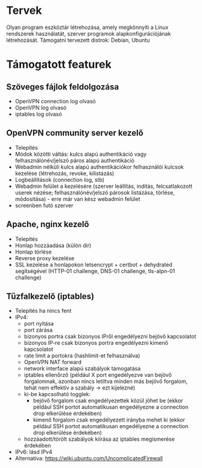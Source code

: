 # Tervek

Olyan program eszköztár létrehozása, amely megkönnyíti a Linux rendszerek használatát, szerver programok alapkonfigurációjának létrehozását.
Támogatni tervezett distrok: Debian, Ubuntu

# Támogatott featurek

## Szöveges fájlok feldolgozása
- OpenVPN connection log olvasó
- OpenVPN log olvasó
- iptables log olvasó

## OpenVPN community server kezelő
- Telepítés
- Módok közötti váltás: kulcs alapú authentikáció vagy felhasználónév/jelszó páros alapú authentikáció
- Webadmin nélküli kulcs alapú authentikációkor felhasználói kulcsok kezelése (létrehozás, revoke, kilistázás)
- Logbeállítások (connection log, stb)
- Webadmin felület a kezelésére (szerver leállítás, indítás, felcsatlakozott userek nézése; felhasználónév/jelszó párosok listázása, törlése, módosítása) - erre már van kész webadmin felület
- screenben futó szerver

## Apache, nginx kezelő
- Telepítés
- Honlap hozzáadása (külön dir)
- Honlap törlése
- Reverse proxy kezelése
- SSL kezelése a honlapokon letsencrypt + certbot + dehydrated segítségével (HTTP-01 challenge, DNS-01 challenge, tls-alpn-01 challenge)

## Tűzfalkezelő (iptables)
- Telepítés ha nincs fent
- IPv4:
  - port nyitása
  - port zárása
  - bizonyos portra csak bizonyos IPről engedélyezni bejövő kapcsolatot
  - bizonyos IP-re csak bizonyos portra engedélyezni kimenő kapcsolatot
  - rate limit a portokra (hashlimit-et felhasználva)
  - OpenVPN NAT forward
  - network interface alapú szabályok támogatása
  - iptables ellenőrző (például X port engedélyezve van bejövő forgalomnak, azonban nincs letiltva minden más bejövő forgalom, tehát nem effektív a szabály -> ezt kijelezné)
  - ki-be kapcsolható togglek:
    - bejövő forgalom csak engedélyezettek közül jöhet be (ekkor például SSH portot automatikusan engedélyezne a connection drop elkerülése érdekében)
    - kimenő forgalom csak engedélyezett irányba mehet ki (ekkor például SSH portot automatikusan engedélyezne a connection drop elkerülése érdekében)
  - hozzáadott/törölt szabályok kiírása az iptables megismerése érdekében
- IPv6: lásd IPv4
- Alternatíva: https://wiki.ubuntu.com/UncomplicatedFirewall


